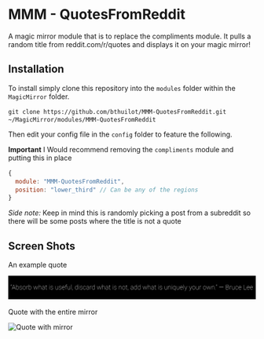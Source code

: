 # MMM - QuotesFromReddit

A magic mirror module that is to replace the compliments module. It pulls a random title from reddit.com/r/quotes and displays it on your magic mirror!

## Installation

To install simply clone this repository into the `modules` folder within the `MagicMirror` folder.

```shell
git clone https://github.com/bthuilot/MMM-QuotesFromReddit.git ~/MagicMirror/modules/MMM-QuotesFromReddit
```

Then edit your config file in the `config` folder to feature the following.

**Important**
I Would recommend removing the `compliments` module and putting this in place

```javascript
{
  module: "MMM-QuotesFromReddit",
  position: "lower_third" // Can be any of the regions
}
```

_Side note:_ Keep in mind this is randomly picking a post from a subreddit so there will be some posts where the title is not  a quote

## Screen Shots

An example quote

![Example Quote](quote_standalone.png)


Quote with the entire mirror

![Quote with mirror](quote_whole_mirror.png)
